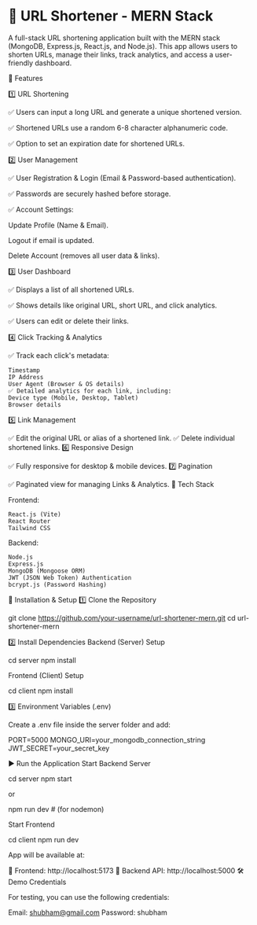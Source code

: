 

# 📌 URL Shortener - MERN Stack

A full-stack URL shortening application built with the MERN stack (MongoDB, Express.js, React.js, and Node.js). This app allows users to shorten URLs, manage their links, track analytics, and access a user-friendly dashboard.

🚀 Features

1️⃣ URL Shortening

✅ Users can input a long URL and generate a unique shortened version.

✅ Shortened URLs use a random 6-8 character alphanumeric code.

✅ Option to set an expiration date for shortened URLs.

2️⃣ User Management

✅ User Registration & Login (Email & Password-based authentication).

✅ Passwords are securely hashed before storage.

✅ Account Settings:

  Update Profile (Name & Email).
  
  Logout if email is updated.
    
   Delete Account (removes all user data & links).

3️⃣ User Dashboard

✅ Displays a list of all shortened URLs.

✅ Shows details like original URL, short URL, and click analytics.

✅ Users can edit or delete their links.

4️⃣ Click Tracking & Analytics

✅ Track each click's metadata:

    Timestamp
    IP Address
    User Agent (Browser & OS details)
    ✅ Detailed analytics for each link, including:
    Device type (Mobile, Desktop, Tablet)
    Browser details

5️⃣ Link Management

✅ Edit the original URL or alias of a shortened link.
✅ Delete individual shortened links.
6️⃣ Responsive Design

✅ Fully responsive for desktop & mobile devices.
7️⃣ Pagination

✅ Paginated view for managing Links & Analytics.
🎯 Tech Stack

Frontend:

    React.js (Vite)
    React Router
    Tailwind CSS

Backend:

    Node.js
    Express.js
    MongoDB (Mongoose ORM)
    JWT (JSON Web Token) Authentication
    bcrypt.js (Password Hashing)

🔧 Installation & Setup
1️⃣ Clone the Repository

git clone https://github.com/your-username/url-shortener-mern.git
cd url-shortener-mern

2️⃣ Install Dependencies
Backend (Server) Setup

cd server
npm install

Frontend (Client) Setup

cd client
npm install

3️⃣ Environment Variables (.env)

Create a .env file inside the server folder and add:

PORT=5000
MONGO_URI=your_mongodb_connection_string
JWT_SECRET=your_secret_key

▶️ Run the Application
Start Backend Server

cd server
npm start

or

npm run dev  # (for nodemon)

Start Frontend

cd client
npm run dev

App will be available at:

🔗 Frontend: http://localhost:5173
🔗 Backend API: http://localhost:5000
🛠️ Demo Credentials

For testing, you can use the following credentials:

Email: shubham@gmail.com
Password: shubham



